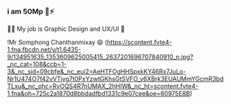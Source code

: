 ### i am 50Mp 👋⚡

🤔🤔 My job is Graphic Design and UX/UI 🤔

!Mr Somphong Chanthanmixay 😄 (https://scontent.fvte4-1.fna.fbcdn.net/v/t1.6435-9/134951635_1353609625005415_2637201696707840910_n.jpg?_nc_cat=108&ccb=1-3&_nc_sid=09cbfe&_nc_eui2=AeHTFOgHHSpxkKY46Rx7JuLo-Nr1U474O7f42vVTjvg7t0PxYzwtGKhsGtSVFO_v6XBrk3EUAUMmYGcmR3bdTLxu&_nc_ohc=RvOQS4R7nUMAX_2hHIW&_nc_ht=scontent.fvte4-1.fna&oh=725c2a1870d8bbdadfbd1331c9e07cee&oe=60975E8B)

<!--
**50Mp/50Mp** is a ✨ _special_ ✨ repository because its `README.md` (this file) appears on your GitHub profile.

Here are some ideas to get you started:

- 🔭 I’m currently working on ...
- 🌱 I’m currently learning ...
- 👯 I’m looking to collaborate on ...
- 🤔 I’m looking for help with ...
- 💬 Ask me about ...
- 📫 How to reach me: ...
- 😄 Pronouns: ...
- ⚡ Fun fact: ...
-->
